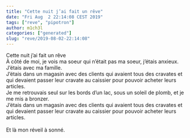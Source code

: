 ```yaml
---
title: "Cette nuit j’ai fait un rêve"
date: "Fri Aug  2 22:14:08 CEST 2019"
tags: ["reve", "pipotron"]
author: m1ch3l
categories: ["generated"]
slug: "reve/2019-08-02-22:14:08"
---
```


Cette nuit j’ai fait un rêve<br>
À côté de moi, je vois ma soeur qui n’était pas ma soeur, j’étais anxieux.<br>
J’étais avec ma famille.<br>
J’étais dans un magasin avec des clients qui avaient tous des cravates et qui devaient passer leur cravate au caissier pour pouvoir acheter leurs articles.<br>
Je me retrouvais seul sur les bords d’un lac, sous un soleil de plomb, et je me mis a bronzer.<br>
J’étais dans un magasin avec des clients qui avaient tous des cravates et qui devaient passer leur cravate au caissier pour pouvoir acheter leurs articles.<br>
<br>
Et là mon réveil à sonné.<br>
<br>
